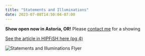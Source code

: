 ```yaml
---
title: "Statements and Illuminations"
date: 2023-07-08T14:50:04-07:00
---
```


**Show open now in Astoria, OR!** Please [contact me](mailto:juleenjohnson@gmail.com) for a showing

[See the article in HIPFiSH here (pg 4)](https://www.hipfishmonthly.com/wp-content/uploads/2023/07/723.pdf)

![Statements and Illuminations Flyer](/images/statements_flyer.jpg)